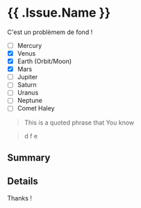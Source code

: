 # {{ .Issue.Name }}

C'est un problèmem de fond !

- [ ] Mercury
- [x] Venus
- [x] Earth (Orbit/Moon)
- [x] Mars
- [ ] Jupiter
- [ ] Saturn
- [ ] Uranus
- [ ] Neptune
- [ ] Comet Haley

> This is a quoted phrase that
> You know

>d
>f
>e

## Summary

## Details

Thanks !
